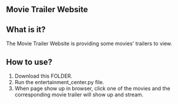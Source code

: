 Movie Trailer Website
---------------------
What is it?
-----------
The Movie Trailer Website is providing some movies' trailers to view.

How to use?
-----------
1. Download this FOLDER.
2. Run the entertainment_center.py file.
3. When page show up in browser, click one of the movies and the corresponding movie trailer will show up and stream.
